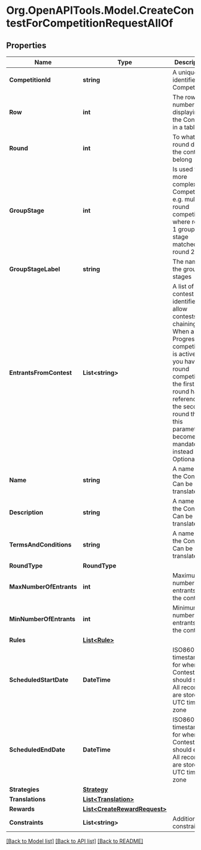 
# Org.OpenAPITools.Model.CreateContestForCompetitionRequestAllOf

## Properties

Name | Type | Description | Notes
------------ | ------------- | ------------- | -------------
**CompetitionId** | **string** | A unique identifier of a Competition | 
**Row** | **int** | The row number for displaying the Contest in a table | 
**Round** | **int** | To what round does the contest belong | 
**GroupStage** | **int** | Is used for more complex Competitions e.g. multi round competitions where round 1 group stage matched round 2 | [optional] 
**GroupStageLabel** | **string** | The name of the group stages | [optional] 
**EntrantsFromContest** | **List&lt;string&gt;** | A list of Ziqni contest identifiers to allow contests chaining. When a Progression competition is active and you have a 2 round competition the first round has to reference the second round then this parameter becomes mandatory instead of Optional. | [optional] 
**Name** | **string** | A name for the Contest. Can be translated | 
**Description** | **string** | A name for the Contest. Can be translated | [optional] 
**TermsAndConditions** | **string** | A name for the Contest. Can be translated | [optional] 
**RoundType** | **RoundType** |  | 
**MaxNumberOfEntrants** | **int** | Maximum number of entrants for the contest | [optional] 
**MinNumberOfEntrants** | **int** | Minimum number of entrants for the contest | 
**Rules** | [**List&lt;Rule&gt;**](Rule.md) |  | [optional] 
**ScheduledStartDate** | **DateTime** | ISO8601 timestamp for when a Contest should start. All records are stored in UTC time zone | 
**ScheduledEndDate** | **DateTime** | ISO8601 timestamp for when a Contest should end. All records are stored in UTC time zone | 
**Strategies** | [**Strategy**](Strategy.md) |  | 
**Translations** | [**List&lt;Translation&gt;**](Translation.md) |  | [optional] 
**Rewards** | [**List&lt;CreateRewardRequest&gt;**](CreateRewardRequest.md) |  | [optional] 
**Constraints** | **List&lt;string&gt;** | Additional constraints | 

[[Back to Model list]](../README.md#documentation-for-models)
[[Back to API list]](../README.md#documentation-for-api-endpoints)
[[Back to README]](../README.md)

